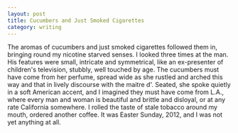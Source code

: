 ```yaml
---
layout: post
title: Cucumbers and Just Smoked Cigarettes
category: writing
---
```


The aromas of cucumbers and just smoked cigarettes followed them in, bringing round my nicotine starved senses. I looked three times at the man. His features were small, intricate and symmetrical, like an ex-presenter of children's television, stubbly, well touched by age. The cucumbers must have come from her perfume, spread wide as she rustled and arched this way and that in lively discourse with the maitre d'. Seated, she spoke quietly in a soft American accent, and I imagined they must have come from L.A., where every man and woman is beautiful and brittle and disloyal, or at any rate California somewhere. I rolled the taste of stale tobacco around my mouth, ordered another coffee. It was Easter Sunday, 2012, and I was not yet anything at all.